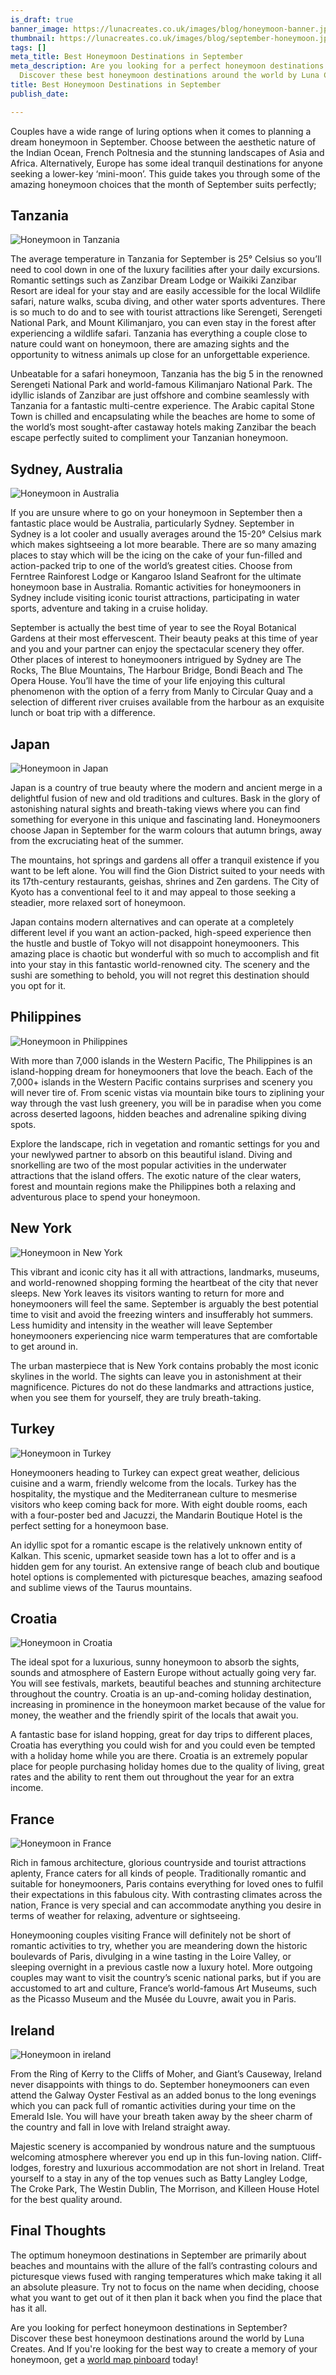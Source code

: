 ```yaml
---
is_draft: true
banner_image: https://lunacreates.co.uk/images/blog/honeymoon-banner.jpg
thumbnail: https://lunacreates.co.uk/images/blog/september-honeymoon.jpg
tags: []
meta_title: Best Honeymoon Destinations in September
meta_description: Are you looking for a perfect honeymoon destinations in September?
  Discover these best honeymoon destinations around the world by Luna Creates.
title: Best Honeymoon Destinations in September
publish_date: 

---
```

Couples have a wide range of luring options when it comes to planning a dream honeymoon in September. Choose between the aesthetic nature of the Indian Ocean, French Poltnesia and the stunning landscapes of Asia and Africa. Alternatively, Europe has some ideal tranquil destinations for anyone seeking a lower-key ‘mini-moon’. This guide takes you through some of the amazing honeymoon choices that the month of September suits perfectly;

## Tanzania

![Honeymoon in Tanzania](https://lunacreates.co.uk/images/blog/tanzania.jpg)

The average temperature in Tanzania for September is 25° Celsius so you’ll need to cool down in one of the luxury facilities after your daily excursions. Romantic settings such as Zanzibar Dream Lodge or Waikiki Zanzibar Resort are ideal for your stay and are easily accessible for the local Wildlife safari, nature walks, scuba diving, and other water sports adventures. There is so much to do and to see with tourist attractions like Serengeti, Serengeti National Park, and Mount Kilimanjaro, you can even stay in the forest after experiencing a wildlife safari. Tanzania has everything a couple close to nature could want on honeymoon, there are amazing sights and the opportunity to witness animals up close for an unforgettable experience.

Unbeatable for a safari honeymoon, Tanzania has the big 5 in the renowned Serengeti National Park and world-famous Kilimanjaro National Park. The idyllic islands of Zanzibar are just offshore and combine seamlessly with Tanzania for a fantastic multi-centre experience. The Arabic capital Stone Town is chilled and encapsulating while the beaches are home to some of the world’s most sought-after castaway hotels making Zanzibar the beach escape perfectly suited to compliment your Tanzanian honeymoon.

## Sydney, Australia

![Honeymoon in Australia](https://lunacreates.co.uk/images/blog/kangaroo-island-sydney.jpg)

If you are unsure where to go on your honeymoon in September then a fantastic place would be Australia, particularly Sydney. September in Sydney is a lot cooler and usually averages around the 15-20° Celsius mark which makes sightseeing a lot more bearable. There are so many amazing places to stay which will be the icing on the cake of your fun-filled and action-packed trip to one of the world’s greatest cities. Choose from Ferntree Rainforest Lodge or Kangaroo Island Seafront for the ultimate honeymoon base in Australia. Romantic activities for honeymooners in Sydney include visiting iconic tourist attractions, participating in water sports, adventure and taking in a cruise holiday.

September is actually the best time of year to see the Royal Botanical Gardens at their most effervescent. Their beauty peaks at this time of year and you and your partner can enjoy the spectacular scenery they offer. Other places of interest to honeymooners intrigued by Sydney are The Rocks, The Blue Mountains, The Harbour Bridge, Bondi Beach and The Opera House. You’ll have the time of your life enjoying this cultural phenomenon with the option of a ferry from Manly to Circular Quay and a selection of different river cruises available from the harbour as an exquisite lunch or boat trip with a difference.

## Japan

![Honeymoon in Japan](https://lunacreates.co.uk/images/blog/japan.jpg)

Japan is a country of true beauty where the modern and ancient merge in a delightful fusion of new and old traditions and cultures. Bask in the glory of astonishing natural sights and breath-taking views where you can find something for everyone in this unique and fascinating land. Honeymooners choose Japan in September for the warm colours that autumn brings, away from the excruciating heat of the summer.

The mountains, hot springs and gardens all offer a tranquil existence if you want to be left alone. You will find the Gion District suited to your needs with its 17th-century restaurants, geishas, shrines and Zen gardens. The City of Kyoto has a conventional feel to it and may appeal to those seeking a steadier, more relaxed sort of honeymoon.

Japan contains modern alternatives and can operate at a completely different level if you want an action-packed, high-speed experience then the hustle and bustle of Tokyo will not disappoint honeymooners. This amazing place is chaotic but wonderful with so much to accomplish and fit into your stay in this fantastic world-renowned city. The scenery and the sushi are something to behold, you will not regret this destination should you opt for it.

## Philippines

![Honeymoon in Philippines](https://lunacreates.co.uk/images/blog/philippines.jpg)

With more than 7,000 islands in the Western Pacific, The Philippines is an island-hopping dream for honeymooners that love the beach. Each of the 7,000+ islands in the Western Pacific contains surprises and scenery you will never tire of. From scenic vistas via mountain bike tours to ziplining your way through the vast lush greenery, you will be in paradise when you come across deserted lagoons, hidden beaches and adrenaline spiking diving spots.

Explore the landscape, rich in vegetation and romantic settings for you and your newlywed partner to absorb on this beautiful island. Diving and snorkelling are two of the most popular activities in the underwater attractions that the island offers. The exotic nature of the clear waters, forest and mountain regions make the Philippines both a relaxing and adventurous place to spend your honeymoon.

## New York

![Honeymoon in New York](https://lunacreates.co.uk/images/blog/new-york.jpg)

This vibrant and iconic city has it all with attractions, landmarks, museums, and world-renowned shopping forming the heartbeat of the city that never sleeps. New York leaves its visitors wanting to return for more and honeymooners will feel the same. September is arguably the best potential time to visit and avoid the freezing winters and insufferably hot summers. Less humidity and intensity in the weather will leave September honeymooners experiencing nice warm temperatures that are comfortable to get around in.

The urban masterpiece that is New York contains probably the most iconic skylines in the world. The sights can leave you in astonishment at their magnificence. Pictures do not do these landmarks and attractions justice, when you see them for yourself, they are truly breath-taking.

## Turkey

![Honeymoon in Turkey](https://lunacreates.co.uk/images/blog/turkey.jpg)

Honeymooners heading to Turkey can expect great weather, delicious cuisine and a warm, friendly welcome from the locals. Turkey has the hospitality, the mystique and the Mediterranean culture to mesmerise visitors who keep coming back for more. With eight double rooms, each with a four-poster bed and Jacuzzi, the Mandarin Boutique Hotel is the perfect setting for a honeymoon base.

An idyllic spot for a romantic escape is the relatively unknown entity of Kalkan. This scenic, upmarket seaside town has a lot to offer and is a hidden gem for any tourist. An extensive range of beach club and boutique hotel options is complemented with picturesque beaches, amazing seafood and sublime views of the Taurus mountains.

## Croatia

![Honeymoon in Croatia](https://lunacreates.co.uk/images/blog/croatia.jpg)

The ideal spot for a luxurious, sunny honeymoon to absorb the sights, sounds and atmosphere of Eastern Europe without actually going very far. You will see festivals, markets, beautiful beaches and stunning architecture throughout the country. Croatia is an up-and-coming holiday destination, increasing in prominence in the honeymoon market because of the value for money, the weather and the friendly spirit of the locals that await you.

A fantastic base for island hopping, great for day trips to different places, Croatia has everything you could wish for and you could even be tempted with a holiday home while you are there. Croatia is an extremely popular place for people purchasing holiday homes due to the quality of living, great rates and the ability to rent them out throughout the year for an extra income.

## France

![Honeymoon in France](https://lunacreates.co.uk/images/blog/france.jpg)

Rich in famous architecture, glorious countryside and tourist attractions aplenty, France caters for all kinds of people. Traditionally romantic and suitable for honeymooners, Paris contains everything for loved ones to fulfil their expectations in this fabulous city. With contrasting climates across the nation, France is very special and can accommodate anything you desire in terms of weather for relaxing, adventure or sightseeing.

Honeymooning couples visiting France will definitely not be short of romantic activities to try, whether you are meandering down the historic boulevards of Paris, divulging in a wine tasting in the Loire Valley, or sleeping overnight in a previous castle now a luxury hotel. More outgoing couples may want to visit the country’s scenic national parks, but if you are accustomed to art and culture, France’s world-famous Art Museums, such as the Picasso Museum and the Musée du Louvre, await you in Paris.

## Ireland

![Honeymoon in ireland](https://lunacreates.co.uk/images/blog/ireland.jpg)

From the Ring of Kerry to the Cliffs of Moher, and Giant’s Causeway, Ireland never disappoints with things to do. September honeymooners can even attend the Galway Oyster Festival as an added bonus to the long evenings which you can pack full of romantic activities during your time on the Emerald Isle. You will have your breath taken away by the sheer charm of the country and fall in love with Ireland straight away.

Majestic scenery is accompanied by wondrous nature and the sumptuous welcoming atmosphere wherever you end up in this fun-loving nation. Cliff-lodges, forestry and luxurious accommodation are not short in Ireland. Treat yourself to a stay in any of the top venues such as Batty Langley Lodge, The Croke Park, The Westin Dublin, The Morrison, and Killeen House Hotel for the best quality around.

## Final Thoughts

The optimum honeymoon destinations in September are primarily about beaches and mountains with the allure of the fall’s contrasting colours and picturesque views fused with ranging temperatures which make taking it all an absolute pleasure. Try not to focus on the name when deciding, choose what you want to get out of it then plan it back when you find the place that has it all.

Are you looking for perfect honeymoon destinations in September? Discover these best honeymoon destinations around the world by Luna Creates. And If you're looking for the best way to create a memory of your honeymoon, get a [world map pinboard](https://lunacreates.co.uk/) today!